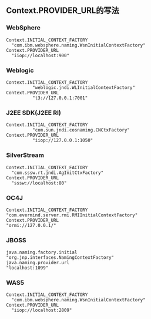 ## Context.PROVIDER_URL的写法 ##
### WebSphere           
	Context.INITIAL_CONTEXT_FACTORY             
	  "com.ibm.websphere.naming.WsnInitialContextFactory"             
	Context.PROVIDER_URL             
	  "iiop://localhost:900"             
  
### Weblogic        
	Context.INITIAL_CONTEXT_FACTORY             
	          "weblogic.jndi.WLInitialContextFactory"             
	Context.PROVIDER_URL             
	          "t3://127.0.0.1:7001"
                 
### J2EE SDK(J2EE RI)
            
	Context.INITIAL_CONTEXT_FACTORY             
	          "com.sun.jndi.cosnaming.CNCtxFactory"             
	Context.PROVIDER_URL             
	          "iiop://127.0.0.1:1050"             
      
### SilverStream
         
	Context.INITIAL_CONTEXT_FACTORY             
	  "com.sssw.rt.jndi.AgInitCtxFactory"             
	Context.PROVIDER_URL             
	  "sssw://localhost:80"             
    
### OC4J     
	Context.INITIAL_CONTEXT_FACTORY     
	"com.evermind.server.rmi.RMIInitialContextFactory"     
	Context.PROVIDER_URL     
	"ormi://127.0.0.1/" 
  
### JBOSS     
	java.naming.factory.initial     
	"org.jnp.interfaces.NamingContextFactory"     
	java.naming.provider.url     
	"localhost:1099" 
        
### WAS5     
	Context.INITIAL_CONTEXT_FACTORY             
	  "com.ibm.websphere.naming.WsnInitialContextFactory"             
	Context.PROVIDER_URL             
	  "iiop://localhost:2809"  
